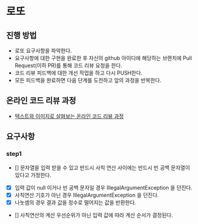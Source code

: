 # 로또
## 진행 방법
* 로또 요구사항을 파악한다.
* 요구사항에 대한 구현을 완료한 후 자신의 github 아이디에 해당하는 브랜치에 Pull Request(이하 PR)를 통해 코드 리뷰 요청을 한다.
* 코드 리뷰 피드백에 대한 개선 작업을 하고 다시 PUSH한다.
* 모든 피드백을 완료하면 다음 단계를 도전하고 앞의 과정을 반복한다.

## 온라인 코드 리뷰 과정
* [텍스트와 이미지로 살펴보는 온라인 코드 리뷰 과정](https://github.com/next-step/nextstep-docs/tree/master/codereview)

## 요구사항
### step1
- [] 문자열을 입력 받을 수 있고 반드시 사칙 연산 사이에는 반드시 빈 공백 문자열이 있다고 가정한다.
- [x] 입력 값이 null 이거나 빈 공백 문자일 경우 IllegalArgumentException 을 던진다.
- [x] 사칙연산 기호가 아닌 경우 IllegalArgumentException 을 던진다.
- [x] 나눗셈의 경우 결과 값을 정수로 떨어지는 값을 반환한다.
- [] 사칙연산의 계산 우선순위가 아닌 입력 값에 따라 계산 순서가 결정된다.
